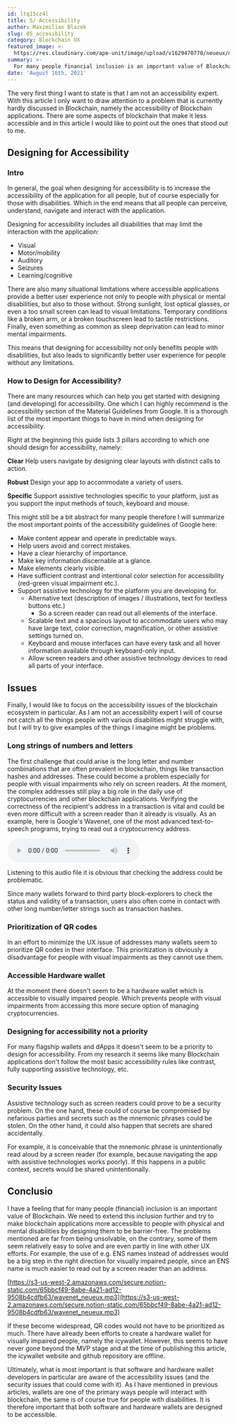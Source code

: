 ```yaml
---
id: ltq15cz4l
title: 5/ Accessibility
author: Maximilian Blazek
slug: 05_accesibility
category: Blockchain UX
featured_image: >-
  https://res.cloudinary.com/ape-unit/image/upload/v1629470770/neueux/media/articles/Frame%202036.png
summary: >-
  For many people financial inclusion is an important value of Blockchain. We need to extend this inclusion further and try to make Blockchain applications more accessible to people with physical and mental disabilities by designing them to be barrier-free.
date: 'August 16th, 2021'
---
```

The very first thing I want to state is that I am not an accessibility expert. With this article I only want to draw attention to a problem that is currently hardly discussed in Blockchain, namely the accessibility of Blockchain applications.
There are some aspects of blockchain that make it less accessible and in this article I would like to point out the ones that stood out to me.

## Designing for Accessibility

### Intro

In general, the goal when designing for accessibility is to increase the accessibility of the application for all people, but of course especially for those with disabilities.
Which in the end means that all people can perceive, understand, navigate and interact with the application.

Designing for accessibility includes all disabilities that may limit the interaction with the application:

- Visual
- Motor/mobility
- Auditory
- Seizures
- Learning/cognitive

There are also many situational limitations where accessible applications provide a better user experience not only to people with physical or mental disabilities, but also to those without.
Strong sunlight, lost optical glasses, or even a too small screen can lead to visual limitations.
Temporary conditions like a broken arm, or a broken touchscreen lead to tactile restrictions.
Finally, even something as common as sleep deprivation can lead to minor mental impairments.

This means that designing for accessibility not only benefits people with disabilities, but also leads to significantly better user experience for people without any limitations.

### How to Design for Accessibility?

There are many resources which can help you get started with designing (and developing) for accessibility. One which I can highly recommend is the accessibility section of the Material Guidelines from Google. It is a thorough list of the most important things to have in mind when designing for accessibility.

Right at the beginning this guide lists 3 pillars according to which one should design for accessibility, namely:

**Clear**
Help users navigate by designing clear layouts with distinct calls to action.

**Robust**
Design your app to accommodate a variety of users.

**Specific**
Support assistive technologies specific to your platform, just as you support the input methods of touch, keyboard and mouse.

This might still be a bit abstract for many people therefore I will summarize the most important points of the accessibility guidelines of Google here:

- Make content appear and operate in predictable ways.
- Help users avoid and correct mistakes.
- Have a clear hierarchy of importance.
- Make key information discernable at a glance.
- Make elements clearly visible.
- Have sufficient contrast and intentional color selection for accessibility (red-green visual impairment etc.).
- Support assistive technology for the platform you are developing for.
    - Alternative text (description of images / illustrations, text for textless buttons etc.)
        - So a screen reader can read out all elements of the interface.
    - Scalable text and a spacious layout to accommodate users who may have
    large text, color correction, magnification, or other assistive settings turned on.
    - Keyboard and mouse interfaces can have every task and all hover information available through keyboard-only input.
    - Allow screen readers and other assistive technology devices to read all parts of your interface.

## Issues

Finally, I would like to focus on the accessibility issues of the blockchain ecosystem in particular. As I am not an accessibility expert I will of course not catch all the things people with various disabilities might struggle with, but I will try to give examples of the things I imagine might be problems.

### Long strings of numbers and letters

The first challenge that could arise is the long letter and number combinations that are often prevalent in blockchain, things like transaction hashes and addresses.
These could become a problem especially for people with visual impairments who rely on screen readers.
At the moment, the complex addresses still play a big role in the daily use of cryptocurrencies and other blockchain applications. Verifying the correctness of the recipient's address in a transaction is vital and could be even more difficult with a screen reader than it already is visually. As an example, here is Google's Wavenet, one of the most advanced text-to-speech programs, trying to read out a cryptocurrency address.

 <audio controls>
  <source src="address.mp3" type="audio/mpeg">
  Your browser does not support the audio element.
</audio> 

Listening to this audio file it is obvious that checking the address could be problematic.

Since many wallets forward to third party block-explorers to check the status and validity of a transaction, users also often come in contact with other long number/letter strings such as transaction hashes.

### Prioritization of QR codes

In an effort to minimize the UX issue of addresses many wallets seem to prioritize QR codes in their interface. This prioritization is obviously a disadvantage for people with visual impairments as they cannot use them.

### Accessible Hardware wallet

At the moment there doesn't seem to be a hardware wallet which is accessible to visually impaired people. Which prevents people with visual impairments from accessing this more secure option of managing cryptocurrencies.

### Designing for accessibility not a priority

For many flagship wallets and dApps it doesn't seem to be a priority to design for accessibility. From my research it seems like many Blockchain applications don't follow the most basic accessibility rules like contrast, fully supporting assistive technology, etc.

### Security Issues

Assistive technology such as screen readers could prove to be a security problem. On the one hand, these could of course be compromised by nefarious parties and secrets such as the mnemonic phrases could be stolen. On the other hand, it could also happen that secrets are shared accidentally. 

For example, it is conceivable that the mnemonic phrase is unintentionally read aloud by a screen reader (for example, because navigating the app with assistive technologies works poorly). If this happens in a public context, secrets would be shared unintentionally.

## Conclusio

I have a feeling that for many people (financial) inclusion is an important value of Blockchain. We need to extend this inclusion further and try to make blockchain applications more accessible to people with physical and mental disabilities by designing them to be barrier-free. The problems mentioned are far from being unsolvable, on the contrary, some of them seem relatively easy to solve and are even partly in line with other UX efforts.
For example, the use of e.g. ENS names instead of addresses would be a big step in the right direction for visually impaired people, since an ENS name is much easier to read out by a screen reader than an address.

[https://s3-us-west-2.amazonaws.com/secure.notion-static.com/65bbcf49-8abe-4a21-ad12-9508b4cdfb63/wavenet_neueux.mp3](https://s3-us-west-2.amazonaws.com/secure.notion-static.com/65bbcf49-8abe-4a21-ad12-9508b4cdfb63/wavenet_neueux.mp3)

If these become widespread, QR codes would not have to be prioritized as much.
There have already been efforts to create a hardware wallet for visually impaired people, namely the icywallet. However, this seems to have never gone beyond the MVP stage and at the time of publishing this article, the icywallet website and github repository are offline.

Ultimately, what is most important is that software and hardware wallet developers in particular are aware of the accessibility issues (and the security issues that could come with it). As I have mentioned in previous articles, wallets are one of the primary ways people will interact with blockchain, the same is of course true for people with disabilities.
It is therefore important that both software and hardware wallets are designed to be accessible.